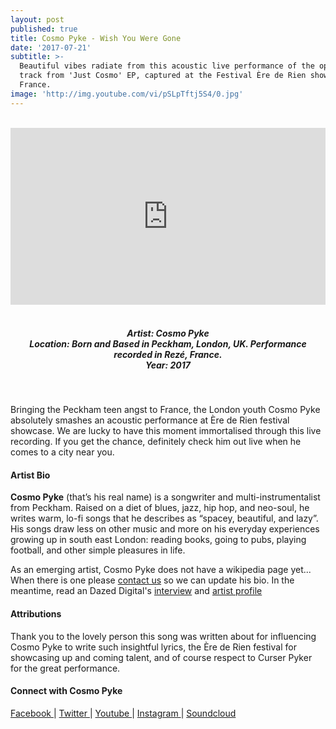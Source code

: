 ```yaml
---
layout: post
published: true
title: Cosmo Pyke - Wish You Were Gone
date: '2017-07-21'
subtitle: >-
  Beautiful vibes radiate from this acoustic live performance of the opening
  track from 'Just Cosmo' EP, captured at the Festival Ère de Rien showcase in
  France.
image: 'http://img.youtube.com/vi/pSLpTftj5S4/0.jpg'
---
```

<style>.embed-container { position: relative; padding-bottom: 56.25%; height: 0; overflow: hidden; max-width: 100%; } .embed-container iframe, .embed-container object, .embed-container embed { position: absolute; top: 0; left: 0; width: 100%; height: 100%; }</style><br />
<div class="embed-container">
<iframe allowfullscreen="" frameborder="0" height="315" src="https://www.youtube.com/embed/pSLpTftj5S4" width="560"></iframe></div>
<br>
<h5 style="text-align: center;">
Artist: Cosmo Pyke <br>
Location: Born and Based in Peckham, London, UK. Performance recorded in Rezé, France. <br>
Year: 2017
</h5>
<br>

Bringing the Peckham teen angst to France, the London youth Cosmo Pyke absolutely smashes an acoustic performance at Ère de Rien festival showcase. We are lucky to have this moment immortalised through this live recording. If you get the chance, definitely check him out live when he comes to a city near you.

#### Artist Bio

**Cosmo Pyke** (that’s his real name) is a songwriter and multi-instrumentalist from Peckham. Raised on a diet of blues, jazz, hip hop, and neo-soul, he writes warm, lo-fi songs that he describes as “spacey, beautiful, and lazy”. His songs draw less on other music and more on his everyday experiences growing up in south east London: reading books, going to pubs, playing football, and other simple pleasures in life.

As an emerging artist, Cosmo Pyke does not have a wikipedia page yet... When there is one please [contact us](http://www.rwz.io/contact) so we can update his bio. In the meantime, read an Dazed Digital's [interview](http://www.dazeddigital.com/music/article/33695/1/cosmo-pyke-social-sites-video) and [artist profile](http://www.dazeddigital.com/projects/article/35401/1/cosmo-pyke-musician-biography-dazed-100-profile)

#### Attributions

Thank you to the lovely person this song was written about for influencing Cosmo Pyke to write such insightful lyrics, the Ère de Rien festival for showcasing up and coming talent, and of course respect to Curser Pyker for the great performance.

#### Connect with Cosmo Pyke


<a class="fa fa-facebook" href="https://www.facebook.com/cosmopykemusic" target="_blank"> Facebook </a> |
<a class="fa fa-twitter" href="https://twitter.com/cosmopyke" target="_blank"> Twitter </a> |
<a class="fa fa-youtube" href="https://www.youtube.com/channel/UC7yJwfM_D7K40crQLIHeHjA" target="_blank"> Youtube </a> |
<a class="fa fa-instagram" href="https://www.instagram.com/cosmo_pyke" target="_blank"> Instagram </a> |
<a class="fa fa-soundcloud" href="https://soundcloud.com/cosmopyke" target="_blank"> Soundcloud </a> 

